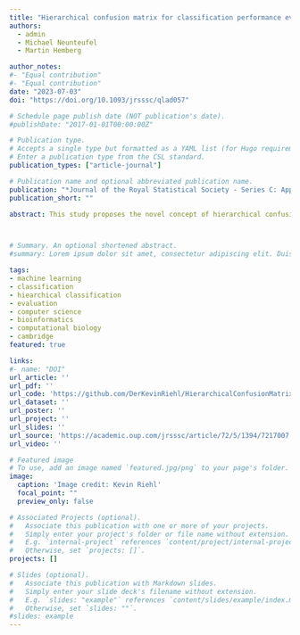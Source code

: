 ```yaml
---
title: "Hierarchical confusion matrix for classification performance evaluation" 
authors:
  - admin
  - Michael Neunteufel
  - Martin Hemberg

author_notes:
#- "Equal contribution"
#- "Equal contribution"
date: "2023-07-03"
doi: "https://doi.org/10.1093/jrsssc/qlad057"

# Schedule page publish date (NOT publication's date).
#publishDate: "2017-01-01T00:00:00Z"

# Publication type.
# Accepts a single type but formatted as a YAML list (for Hugo requirements).
# Enter a publication type from the CSL standard.
publication_types: ["article-journal"]

# Publication name and optional abbreviated publication name.
publication: "*Journal of the Royal Statistical Society - Series C: Applied Statistics*"
publication_short: ""

abstract: This study proposes the novel concept of hierarchical confusion matrix, opening the door for popular confusion-matrix-based (flat) evaluation measures from binary classification problems, while considering the peculiarities of hierarchical classification problems. The concept is developed to a generalised form and proven its applicability to all types of hierarchical classification problems including directed acyclic graphs, multi-path labelling, and non-mandatory leaf-node prediction. Finally, measures based on the novel confusion matrix are used for three real-world hierarchical classification applications and compared to established evaluation measures. The results, the conformity with important attributes of hierarchical classification schemes and its broad applicability justify its recommendation.



# Summary. An optional shortened abstract.
#summary: Lorem ipsum dolor sit amet, consectetur adipiscing elit. Duis posuere tellus ac convallis placerat. Proin tincidunt magna sed ex sollicitudin condimentum.

tags: 
- machine learning
- classification
- hiearchical classification
- evaluation
- computer science
- bioinformatics
- computational biology
- cambridge
featured: true

links:
#- name: "DOI"
url_article: ''
url_pdf: ''
url_code: 'https://github.com/DerKevinRiehl/HierarchicalConfusionMatrix'
url_dataset: ''
url_poster: ''
url_project: ''
url_slides: ''
url_source: 'https://academic.oup.com/jrsssc/article/72/5/1394/7217007'
url_video: ''

# Featured image
# To use, add an image named `featured.jpg/png` to your page's folder. 
image:
  caption: 'Image credit: Kevin Riehl'
  focal_point: ""
  preview_only: false

# Associated Projects (optional).
#   Associate this publication with one or more of your projects.
#   Simply enter your project's folder or file name without extension.
#   E.g. `internal-project` references `content/project/internal-project/index.md`.
#   Otherwise, set `projects: []`.
projects: []

# Slides (optional).
#   Associate this publication with Markdown slides.
#   Simply enter your slide deck's filename without extension.
#   E.g. `slides: "example"` references `content/slides/example/index.md`.
#   Otherwise, set `slides: ""`.
#slides: example
---
```

